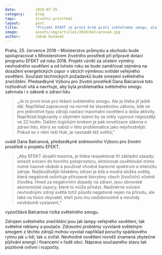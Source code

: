 ```yaml
---
date:         2018-07-25
category:     blog
tags:         životní-prostředí
layout:       post
title:        "Projekt EFEKT je první krok proti světelnému smogu, ale je třeba jít ještě dál, říká Pirátka Dana Balcarová"
image:        assets/img/articles/2018/balcarova4.jpg
author:       Jakub Dušánek
---
```

 

Praha, 25. července 2018 – Ministerstvo průmyslu a obchodu bude spolupracovat s Ministerstvem životního prostředí při přípravě dotací programu EFEKT od roku 2018. Projekt vznikl za účelem výměny nevhodného osvětlení a od tohoto roku se bude zaměřovat zejména na dosažení energetických úspor v obcích výměnou svítidel veřejného osvětlení. Součástí technických požadavků bude omezení světelného znečištění. Předsedkyně Výboru pro životní prostředí Dana Balcarová toto rozhodnutí vítá a navrhuje, aby byla problematika světelného smogu zahrnuta i v zákoně o zdraví lidu.  

 > „Je to první krok pro řešení světelného smogu. Ale je třeba jít ještě dál. Například zapracovat na normě ke stavebnímu zákonu, kde se pro jednotlivé typy zdrojů nastaví maximalní osvětlení a doba aktivity. Například bigboardy v obytném území by se měly vypnout nejpozději ve 22 hodin. Dalším logickým krokem je pak novelizace zákona o zdraví lidu, který se nabízí v této problematice jako nejvhodnější. Pokud se v něm řeší hluk, je nasnadě též světlo,” 
 
 uvádí Dana Balcarová, předsedkyně sněmovního Výboru pro životní prostředí o projektu EFEKT. 

 > „Aby EFEKT dosáhl maxima, je třeba respektovat tři základní zásady: omezit svícení do horního poloprostoru, eliminovat osvětlování mimo nutné časové období a používat vhodné barevné spektrum a intenzitu zdroje. Nejškodlivější lidskému zdraví je bílá a modrá složka světla, která negativně ovlivňuje přirozené biorytmy všech živočichů včetně člověka. Hned za negativními dopady na zdraví, jsou obrovské ekonomické úspory, které to může přinést. Nadměrné svícení nevhodnými zdroji světla totiž působí negativně nejen na přírodu, ale také na tisíce obyvatel, kteří jsou mu nedobrovolně a mnohdy nevědomě vystaveni,“ 
 
 vypočítává Balcarová rizika světelného smogu. 

Zdrojem světelného znečištění jsou jak lampy veřejného osvětlení, tak světelné reklamy a poutače. Zdravotní problémy vyvolané světelným smogem z těchto zdrojů mohou vyvolat například poruchy spánkového rytmu jak u lidí, tak u zvířat. Nevhodné osvětlení rovněž znamená zbytečné plýtvání energií i financemi v řadě obcí. Náprava současného stavu tak pozitivně ovlivní i rozpočty. 
